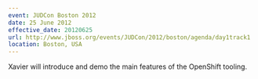 ```yaml
---
event: JUDCon Boston 2012
date: 25 June 2012
effective_date: 20120625
url: http://www.jboss.org/events/JUDCon/2012/boston/agenda/day1track1
location: Boston, USA
---
```

Xavier will introduce and demo the main features of the OpenShift tooling.  

